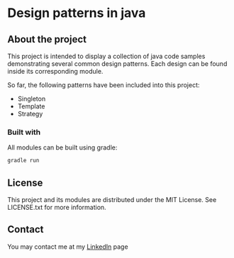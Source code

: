 # Design patterns in java
## About the project
This project is intended to display a collection of java code samples demonstrating several common design patterns.
Each design can be found inside its corresponding module. 

So far, the following patterns have been included into this project:
* Singleton
* Template
* Strategy

### Built with
All modules can be built using gradle:
  ```sh
  gradle run
  ```

## License
This project and its modules are distributed under the MIT License. See LICENSE.txt for more information.

## Contact
You may contact me at my [LinkedIn](https://www.linkedin.com/in/aberbelalonso/) page
